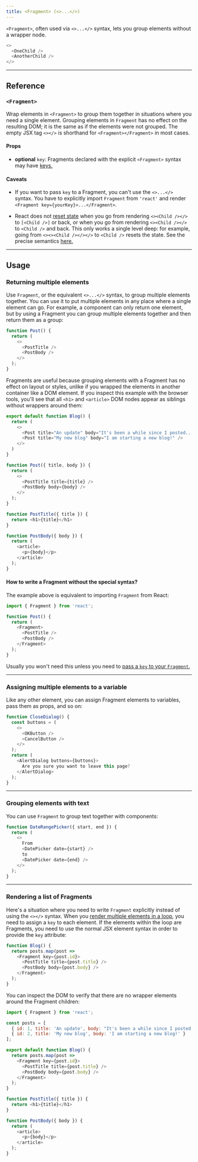 ```yaml
---
title: <Fragment> (<>...</>)
---
```


<Intro>

`<Fragment>`, often used via `<>...</>` syntax, lets you group elements without a wrapper node.

```js
<>
  <OneChild />
  <AnotherChild />
</>
```

</Intro>

<InlineToc />

---

## Reference 

### `<Fragment>` 

Wrap elements in `<Fragment>` to group them together in situations where you need a single element. Grouping elements in `Fragment` has no effect on the resulting DOM; it is the same as if the elements were not grouped. The empty JSX tag `<></>` is shorthand for `<Fragment></Fragment>` in most cases.

#### Props 

- **optional** `key`: Fragments declared with the explicit `<Fragment>` syntax may have [keys.](/learn/rendering-lists#keeping-list-items-in-order-with-key)

#### Caveats 

- If you want to pass `key` to a Fragment, you can't use the `<>...</>` syntax. You have to explicitly import `Fragment` from `'react'` and render `<Fragment key={yourKey}>...</Fragment>`.

- React does not [reset state](/learn/preserving-and-resetting-state) when you go from rendering `<><Child /></>` to `[<Child />]` or back, or when you go from rendering `<><Child /></>` to `<Child />` and back. This only works a single level deep: for example, going from `<><><Child /></></>` to `<Child />` resets the state. See the precise semantics [here.](https://gist.github.com/clemmy/b3ef00f9507909429d8aa0d3ee4f986b)

---

## Usage 

### Returning multiple elements 

Use `Fragment`, or the equivalent `<>...</>` syntax, to group multiple elements together. You can use it to put multiple elements in any place where a single element can go. For example, a component can only return one element, but by using a Fragment you can group multiple elements together and then return them as a group:

```js {3,6}
function Post() {
  return (
    <>
      <PostTitle />
      <PostBody />
    </>
  );
}
```

Fragments are useful because grouping elements with a Fragment has no effect on layout or styles, unlike if you wrapped the elements in another container like a DOM element. If you inspect this example with the browser tools, you'll see that all `<h1>` and `<article>` DOM nodes appear as siblings without wrappers around them:

<Sandpack>

```js
export default function Blog() {
  return (
    <>
      <Post title="An update" body="It's been a while since I posted..." />
      <Post title="My new blog" body="I am starting a new blog!" />
    </>
  )
}

function Post({ title, body }) {
  return (
    <>
      <PostTitle title={title} />
      <PostBody body={body} />
    </>
  );
}

function PostTitle({ title }) {
  return <h1>{title}</h1>
}

function PostBody({ body }) {
  return (
    <article>
      <p>{body}</p>
    </article>
  );
}
```

</Sandpack>

<DeepDive>

#### How to write a Fragment without the special syntax? 

The example above is equivalent to importing `Fragment` from React:

```js {1,5,8}
import { Fragment } from 'react';

function Post() {
  return (
    <Fragment>
      <PostTitle />
      <PostBody />
    </Fragment>
  );
}
```

Usually you won't need this unless you need to [pass a `key` to your `Fragment`.](#rendering-a-list-of-fragments)

</DeepDive>

---

### Assigning multiple elements to a variable 

Like any other element, you can assign Fragment elements to variables, pass them as props, and so on:

```js
function CloseDialog() {
  const buttons = (
    <>
      <OKButton />
      <CancelButton />
    </>
  );
  return (
    <AlertDialog buttons={buttons}>
      Are you sure you want to leave this page?
    </AlertDialog>
  );
}
```

---

### Grouping elements with text 

You can use `Fragment` to group text together with components:

```js
function DateRangePicker({ start, end }) {
  return (
    <>
      From
      <DatePicker date={start} />
      to
      <DatePicker date={end} />
    </>
  );
}
```

---

### Rendering a list of Fragments 

Here's a situation where you need to write `Fragment` explicitly instead of using the `<></>` syntax. When you [render multiple elements in a loop](/learn/rendering-lists), you need to assign a `key` to each element. If the elements within the loop are Fragments, you need to use the normal JSX element syntax in order to provide the `key` attribute:

```js {3,6}
function Blog() {
  return posts.map(post =>
    <Fragment key={post.id}>
      <PostTitle title={post.title} />
      <PostBody body={post.body} />
    </Fragment>
  );
}
```

You can inspect the DOM to verify that there are no wrapper elements around the Fragment children:

<Sandpack>

```js
import { Fragment } from 'react';

const posts = [
  { id: 1, title: 'An update', body: "It's been a while since I posted..." },
  { id: 2, title: 'My new blog', body: 'I am starting a new blog!' }
];

export default function Blog() {
  return posts.map(post =>
    <Fragment key={post.id}>
      <PostTitle title={post.title} />
      <PostBody body={post.body} />
    </Fragment>
  );
}

function PostTitle({ title }) {
  return <h1>{title}</h1>
}

function PostBody({ body }) {
  return (
    <article>
      <p>{body}</p>
    </article>
  );
}
```

</Sandpack>
